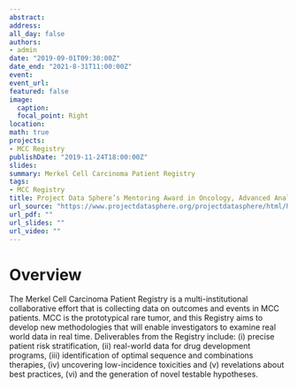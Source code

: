 ```yaml
---
abstract: 
address: 
all_day: false
authors: 
- admin
date: "2019-09-01T09:30:00Z"
date_end: "2021-8-31T11:00:00Z"
event: 
event_url: 
featured: false
image:
  caption: 
  focal_point: Right
location: 
math: true
projects:
- MCC Registry
publishDate: "2019-11-24T18:00:00Z"
slides: 
summary: Merkel Cell Carcinoma Patient Registry
tags: 
- MCC Registry
title: Project Data Sphere’s Mentoring Award in Oncology, Advanced Analytics and Regulatory Science
url_source: "https://www.projectdatasphere.org/projectdatasphere/html/home"
url_pdf: ""
url_slides: ""
url_video: ""
---
```


# Overview
The Merkel Cell Carcinoma Patient Registry is a multi-institutional collaborative effort that is collecting data on outcomes and events in MCC patients. MCC is the prototypical rare tumor, and this Registry aims to develop new methodologies that will enable investigators to examine real world data in real time. Deliverables from the Registry include: (i) precise patient risk stratification, (ii) real-world data for drug development programs, (iii) identification of optimal sequence and combinations therapies, (iv) uncovering low-incidence toxicities and (v) revelations about best practices, (vi) and the generation of novel testable hypotheses.